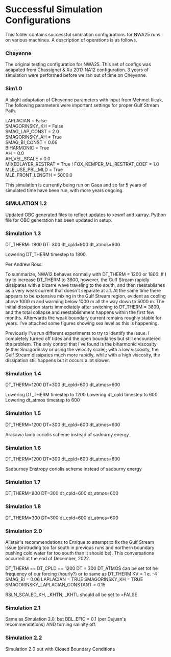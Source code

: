 # Successful Simulation Configurations


This folder contains successful simulation configurations for NWA25 runs on various machines. A description of operations is as follows.

### Cheyenne

The original testing configuration for NWA25. This set of configs was adapated from Chassignet & Xu 2017 NA12 configuration. 3 years of simulation were performed before we ran out of time on Cheyenne. 

### Sim1.0

A slight adaptation of Cheyenne parameters with input from Mehmet Ilicak. The following parameters were important settings for proper Gulf Stream Path.

  LAPLACIAN = False                                   
  SMAGORINSKY_KH = False                                
  SMAG_LAP_CONST = 2.0       
  SMAGORINSKY_AH = True                                                         
  SMAG_BI_CONST = 0.06                                                           
  BIHARMONIC = True                                                               
  AH = 0.0                                              
  AH_VEL_SCALE = 0.0         
  MIXEDLAYER_RESTRAT = True      !
  FOX_KEMPER_ML_RESTRAT_COEF = 1.0
  MLE_USE_PBL_MLD = True          
  MLE_FRONT_LENGTH = 5000.0       

This simulation is currently being run on Gaea and so far 5 years of simulated time have been run, with more years ongoing.

### SIMULATION 1.2

Updated OBC generated files to reflect updates to xesmf and xarray. Python file for OBC generation has been updated in setup.

### Simulation 1.3

DT_THERM=1800
DT=300
dt_cpld=900
dt_atmos=900

Lowering DT_THERM timestep to 1800.

Per Andrew Ross:

To summarize, NWA12 behaves normally with DT_THERM = 1200 or 1800. If I try to increase DT_THERM to 3600, however, the Gulf Stream rapidly dissipates with a bizarre wave traveling to the south, and then reestablishes as a very weak current that doesn't separate at all. At the same time there appears to be extensive mixing in the Gulf Stream region, evident as cooling above 1000 m and warming below 1000 m all the way down to 5000 m. The initial dissipation starts immediately after switching to DT_THERM = 3600, and the total collapse and reestablishment happens within the first few months. Afterwards the weak boundary current remains roughly stable for years. I've attached some figures showing sea level as this is happening.

Previously I've run different experiments to try to identify the issue. I completely turned off tides and the open boundaries but still encountered the problem. The only control that I've found is the biharmonic viscosity (either Smagorinsky or using the velocity scale); with a low viscosity, the Gulf Stream dissipates much more rapidly, while with a high viscosity, the dissipation still happens but it occurs a lot slower.


### Simulation 1.4

DT_THERM=1200
DT=300
dt_cpld=600
dt_atmos=600

Lowering DT_THERM timestep to 1200
Lowering dt_cpld timestep to 600
Lowering dt_atmos timestep to 600


### Simulation 1.5

DT_THERM=1200
DT=300
dt_cpld=600
dt_atmos=600

Arakawa lamb coriolis scheme instead of sadourny energy


### Simulation 1.6

DT_THERM=1200
DT=300
dt_cpld=600
dt_atmos=600

Sadourney Enstropy coriolis scheme instead of sadourny energy


### Simulation 1.7

DT_THERM=900
DT=300
dt_cpld=600
dt_atmos=600

### Simulation 1.8

DT_THERM=300
DT=300
dt_cpld=600
dt_atmos=600

### Simulation 2.0

Alistair's recommendations to Enrique to attempt to fix the Gulf Stream issue (protruding too far south in previous runs and northern boundary pushing cold water far too south than it should be). This conversations occurred at the end of December, 2022.

DT_THERM == DT_CPLD == 1200
DT = 300
DT_ATMOS can be set tot he frequency of our forcing (hourly?) or to same as DT_THERM 
KV = 1 e. -4
SMAG_BI = 0.06
LAPLACIAN = TRUE
SMAGORINSKY_KH = TRUE
SMAGORINSKY_LAPLACIAN_CONSTANT = 0.15

RSLN_SCALED_KH, _KHTN, _KHTL   should all be set to =FALSE


### Simulation 2.1

Same as Simulation 2.0, but BBL_EFIC = 0.1 (per Dujuan's recommendations) AND turning salinity off.


### Simulation 2.2

Simulation 2.0 but with Closed Boundary Conditions
